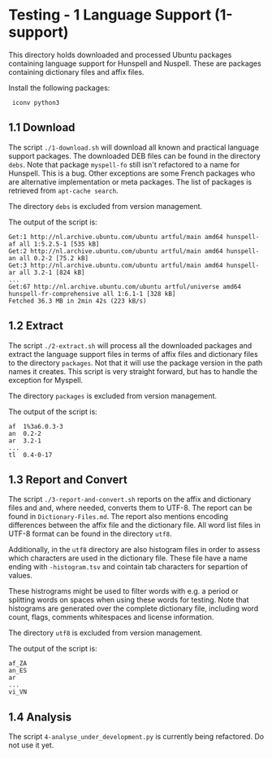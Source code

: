 # Testing - 1 Language Support (1-support)

This directory holds downloaded and processed Ubuntu packages containing language support for Hunspell and Nuspell. These are packages containing dictionary files and affix files.

Install the following packages:

     iconv python3


## 1.1 Download

The script `./1-download.sh` will download all known and practical language support packages. The downloaded DEB files can be found in the directory `debs`. Note that package `myspell-fo` still isn't refactored to a name for Hunspell. This is a bug. Other exceptions are some French packages who are alternative implementation or meta packages. The list of packages is retrieved from `apt-cache search`.

The directory `debs` is excluded from version management.

The output of the script is:

    Get:1 http://nl.archive.ubuntu.com/ubuntu artful/main amd64 hunspell-af all 1:5.2.5-1 [535 kB]
    Get:2 http://nl.archive.ubuntu.com/ubuntu artful/main amd64 hunspell-an all 0.2-2 [75.2 kB]
    Get:3 http://nl.archive.ubuntu.com/ubuntu artful/main amd64 hunspell-ar all 3.2-1 [824 kB]
    ...
    Get:67 http://nl.archive.ubuntu.com/ubuntu artful/universe amd64 hunspell-fr-comprehensive all 1:6.1-1 [328 kB] 
    Fetched 36.3 MB in 2min 42s (223 kB/s) 


## 1.2 Extract

The script `./2-extract.sh` will process all the downloaded packages and extract the language support files in terms of affix files and dictionary files to the directory `packages`. Not that it will use the package version in the path names it creates. This script is very straight forward, but has to handle the exception for Myspell.

The directory `packages` is excluded from version management.

The output of the script is:

    af	1%3a6.0.3-3
    an	0.2-2
    ar	3.2-1
    ...
    tl	0.4-0-17


## 1.3 Report and Convert

The script `./3-report-and-convert.sh` reports on the affix and dictionary files and and, where needed, converts them to UTF-8. The report can be found in `Dictionary-Files.md`. The report also mentions encoding differences between the affix file and the dictionary file. All word list files in UTF-8 format can be found in the directory `utf8`.

Additionally, in the `utf8` directory are also histogram files in order to assess which characters are used in the dictionary file. These file have a name ending with `-histogram.tsv` and cointain tab characters for separtion of values.

These histrograms might be used to filter words with e.g. a period or splitting words on spaces when using these words for testing. Note that histograms are generated over the complete dictionary file, including word count, flags, comments whitespaces and license information.

The directory `utf8` is excluded from version management.

The output of the script is:

    af_ZA
    an_ES
    ar
    ...
    vi_VN


## 1.4 Analysis

The script `4-analyse_under_development.py` is currently being refactored. Do not use it yet.

